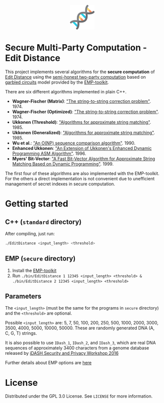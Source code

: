 <p align="center">
    <a href="https://github.com/Enoki19/smpc-ed">
        <img src="img/genome.png" alt="SMPC-ED" title="SMPC-ED" height="80"/>
    </a>
</p>

# Secure Multi-Party Computation - Edit Distance
This project implements several algorithms for the **secure computation** of [Edit Distance](https://en.wikipedia.org/wiki/Levenshtein_distance) using the [semi-honest two-party computation](https://en.wikipedia.org/wiki/Secure_two-party_computation) based on [garbled circuits](https://en.wikipedia.org/wiki/Garbled_circuit) model provided by the [EMP-toolkit](https://github.com/emp-toolkit). 

There are six different algorithms implemented in plain C++.
- **Wagner-Fischer (Matrix)**: ["The string-to-string correction problem"](http://citeseerx.ist.psu.edu/viewdoc/download?doi=10.1.1.367.5281&rep=rep1&type=pdf). 1974.
- **Wagner-Fischer (Optimized)**: ["The string-to-string correction problem"](http://citeseerx.ist.psu.edu/viewdoc/download?doi=10.1.1.367.5281&rep=rep1&type=pdf). 1974.
- **Ukkonen (Threshold)**: ["Algorithms for approximate string matching"](https://www.cs.helsinki.fi/u/ukkonen/InfCont85.PDF). 1985.
- **Ukkonen (Generalized)**: ["Algorithms for approximate string matching"](https://www.cs.helsinki.fi/u/ukkonen/InfCont85.PDF). 1985.
- **Wu et al.**: ["An O(NP) sequence comparison algorithm"](https://publications.mpi-cbg.de/Wu_1990_6334.pdf). 1990.
- **Enhanced Ukkonen**: ["An Extension of Ukkonen's Enhanced Dynamic Programming ASM Algorithm"](http://berghel.net/publications/asm/asm.pdf). 1996.
- **Myers' Bit-Vector**: ["A Fast Bit-Vector Algorithm for Approximate String Matching Based on Dynamic Programming"](http://www.gersteinlab.org/courses/452/09-spring/pdf/Myers.pdf). 1999.

The first four of these algorithms are also implemented with the EMP-toolkit. For the others a direct implementation is not convenient due to unefficient management of secret indexes in secure computation.

# Getting started
## C++ (`standard` directory)
After compiling, just run:
```sh
./EditDistance <input_length> <threshold>
```
## EMP (`secure` directory)
1. Install the [EMP-toolkit](https://github.com/emp-toolkit)
2. Run `./bin/EditDistance 1 12345 <input_length> <threshold> & ./bin/EditDistance 2 12345 <input_length> <threshold>` 
## Parameters
The `<input_length>` (must be the same for the programs in `secure` directory) and the `<threshold>` are optional.

Possible `<input_length>` are: 5, 7, 50, 100, 200, 250, 500, 1000, 2000, 3000, 3500, 4000, 5000, 10000, 50000. These are randomly generated DNA (A, C, G, T) strings.

It is also possible to use `IDash_1`, `IDash_2`, and `IDash_3`, which are real DNA sequences of approximately 3400 characters from a genome database released by [iDASH Security and Privacy Workshop 2016](http://www.humangenomeprivacy.org/2016/index.html)

Further details about EMP options are [here](https://github.com/emp-toolkit)

# License
Distributed under the GPL 3.0 License. See `LICENSE` for more information.
